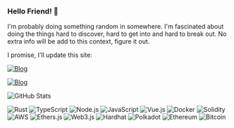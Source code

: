 ### Hello Friend! 🤖

I'm probably doing something random in somewhere. I'm fascinated about doing the things hard to discover, hard to get into and hard to break out. No extra info will be add to this context, figure it out.

I promise, I'll update this site:

[![Blog](https://img.shields.io/website?label=ClubedoBlockchain.com&style=for-the-badge&url=https://clubedoblockchain.com)](https://clubedoblockchain.com)

[![Blog](https://img.shields.io/website?label=Blog&style=for-the-badge&url=https://dionmaicon.github.io)](https://dionmaicon.github.io)


![GitHub Stats](https://github-readme-stats.vercel.app/api?username=dionmaicon&show_icons=true&theme=radical)


![Rust](https://img.shields.io/badge/-Rust-000000?style=flat&logo=rust)
![TypeScript](https://img.shields.io/badge/-TypeScript-007ACC?style=flat&logo=typescript)
![Node.js](https://img.shields.io/badge/-Node.js-339933?style=flat&logo=node.js&logoColor=white)
![JavaScript](https://img.shields.io/badge/-JavaScript-F7DF1E?style=flat&logo=javascript&logoColor=black)
![Vue.js](https://img.shields.io/badge/-Vue.js-4FC08D?style=flat&logo=vue.js&logoColor=white)
![Docker](https://img.shields.io/badge/-Docker-2496ED?style=flat&logo=docker&logoColor=white)
![Solidity](https://img.shields.io/badge/-Solidity-363636?style=flat&logo=solidity)
![AWS](https://img.shields.io/badge/-AWS-232F3E?style=flat&logo=amazon-aws&logoColor=white)
![Ethers.js](https://img.shields.io/badge/-Ethers.js-3C4BCC?style=flat)
![Web3.js](https://img.shields.io/badge/-Web3.js-F16822?style=flat)
![Hardhat](https://img.shields.io/badge/-Hardhat-4051B5?style=flat)
![Polkadot](https://img.shields.io/badge/-Polkadot-E6007A?style=flat&logo=polkadot)
![Ethereum](https://img.shields.io/badge/-Ethereum-3C3C3D?style=flat&logo=ethereum)
![Bitcoin](https://img.shields.io/badge/-Bitcoin-F7931A?style=flat&logo=bitcoin&logoColor=white)

